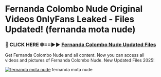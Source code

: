 # Fernanda Colombo Nude Original Videos 0nlyFans Leaked - Files Updated! (fernanda mota nude)

<h3>🔴 CLICK HERE 🌐==►► <a href="https://tinyurl.com/2p9ay9w9" rel="nofollow">Fernanda Colombo Nude Updated Files</a></h3>

Get Fernanda Colombo Nude and all content. Now you can access all videos and pictures of Fernanda Colombo Nude. New Updated Files 2025!

[![fernanda mota nude](https://i.imgur.com/KQgVmj3.gif)](https://tinyurl.com/2p9ay9w9)
fernanda mota nude